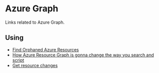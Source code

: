 # Azure Graph
Links related to Azure Graph.

## Using
- [Find Orphaned Azure Resources](https://www.cloudsma.com/2021/02/find-orphaned-azure-resources/#:~:text=These%20first%20two%20come%20from%20Azure%20VMs.%20When,for%20the%20storage%20that%20is%20still%20being%20consumed.)
- [How Azure Resource Graph is gonna change the way you search and script](https://www.codeisahighway.com/how-azure-resource-graph-is-gonna-change-the-way-you-search-and-script/)
- [Get resource changes](https://docs.microsoft.com/en-us/azure/governance/resource-graph/how-to/get-resource-changes?tabs=azure-cli)
